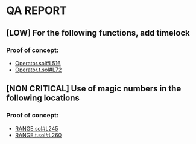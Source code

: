 # QA REPORT

## [LOW] For the following functions, add timelock


### Proof of concept:
- [Operator.sol#L516](https://github.com/code-423n4/2022-08-olympus/tree/main/src/policies/Operator.sol#L516)
- [Operator.t.sol#L72](https://github.com/code-423n4/2022-08-olympus/tree/main/src/test/policies/Operator.t.sol#L72)

## [NON CRITICAL] Use of magic numbers in the following locations


### Proof of concept:
- [RANGE.sol#L245](https://github.com/code-423n4/2022-08-olympus/tree/main/src/modules/RANGE.sol#L245)
- [RANGE.t.sol#L260](https://github.com/code-423n4/2022-08-olympus/tree/main/src/test/modules/RANGE.t.sol#L260)